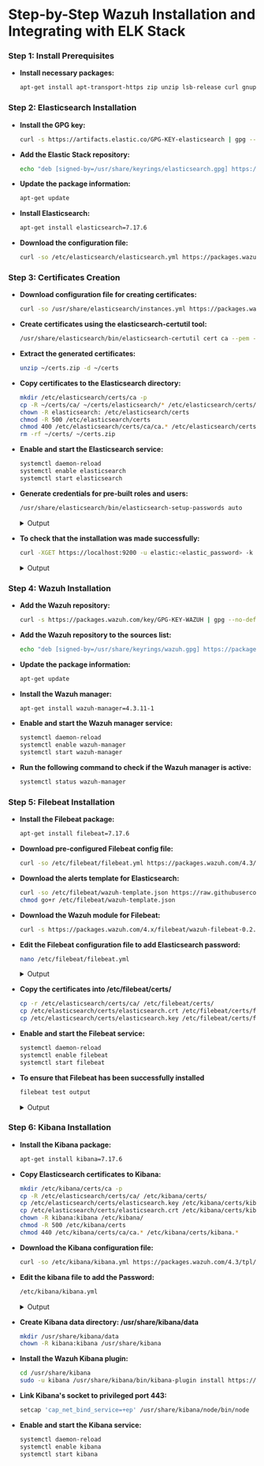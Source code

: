 # Step-by-Step Wazuh Installation and Integrating with ELK Stack


### Step 1: Install Prerequisites

   - **Install necessary packages:**
      ```bash
      apt-get install apt-transport-https zip unzip lsb-release curl gnupg
      ```
### Step 2: Elasticsearch Installation


   - **Install the GPG key:**

      ```bash
      curl -s https://artifacts.elastic.co/GPG-KEY-elasticsearch | gpg --no-default-keyring --keyring gnupg-ring:/usr/share/keyrings/elasticsearch.gpg --import && chmod 644 /usr/share/keyrings/elasticsearch.gpg
      ```
   - **Add the Elastic Stack repository:**
   
      ```bash
      echo "deb [signed-by=/usr/share/keyrings/elasticsearch.gpg] https://artifacts.elastic.co/packages/7.x/apt stable main" | tee /etc/apt/sources.list.d/elastic-7.x.list
      ```

   - **Update the package information:**

      ```bash
      apt-get update
      ```

      
   - **Install Elasticsearch:**

      ```bash
      apt-get install elasticsearch=7.17.6
      ```
   - **Download the configuration file:**

      ```bash
      curl -so /etc/elasticsearch/elasticsearch.yml https://packages.wazuh.com/4.3/tpl/elastic-basic/elasticsearch_all_in_one.yml
      ```

### Step 3: Certificates Creation

 - **Download configuration file for creating certificates:**

      ```bash
      curl -so /usr/share/elasticsearch/instances.yml https://packages.wazuh.com/4.3/tpl/elastic-basic/instances_aio.yml
      ```

 - **Create certificates using the elasticsearch-certutil tool:**
      ```bash
      /usr/share/elasticsearch/bin/elasticsearch-certutil cert ca --pem --in instances.yml --keep-ca-key --out ~/certs.zip
      ```


 - **Extract the generated certificates:**
      ```bash
      unzip ~/certs.zip -d ~/certs
      ```

 - **Copy certificates to the Elasticsearch directory:**
      ```bash
      mkdir /etc/elasticsearch/certs/ca -p
      cp -R ~/certs/ca/ ~/certs/elasticsearch/* /etc/elasticsearch/certs/
      chown -R elasticsearch: /etc/elasticsearch/certs
      chmod -R 500 /etc/elasticsearch/certs
      chmod 400 /etc/elasticsearch/certs/ca/ca.* /etc/elasticsearch/certs/elasticsearch.*
      rm -rf ~/certs/ ~/certs.zip
      ```


 - **Enable and start the Elasticsearch service:**
      ```bash
      systemctl daemon-reload
      systemctl enable elasticsearch
      systemctl start elasticsearch
      ```


 - **Generate credentials for pre-built roles and users:**
      ```bash
      /usr/share/elasticsearch/bin/elasticsearch-setup-passwords auto
      ```

      <details>
         <summary>Output</summary>   
      
      ```bash
            Changed password for user apm_system  
                    PASSWORD apm_system = lLPZhZkB6oUOzzCrkLSF
                  
            Changed password for user kibana_system  
                    PASSWORD kibana_system = TaLqVOnSoqKTYLIU0vDn
                  
            Changed password for user kibana  
                    PASSWORD kibana = TaLqVOvXoqKTYLIU0vDn
                  
            Changed password for user logstash_system  
                    PASSWORD logstash_system = UtuDv2tWkXGYL83v9kWA
                  
            Changed password for user beats_system  
                    PASSWORD beats_system = qZcbvCslafMpoEOrE9Ob
                  
            Changed password for user remote_monitoring_user  
                    PASSWORD remote_monitoring_user = LzJpQiSylncmCU2GLBTS
                  
            Changed password for user elastic  
                    PASSWORD elastic = AN4UeQGA7HGl5iHpMla7
      ```
      </details>

 - **To check that the installation was made successfully:**
      ```bash
      curl -XGET https://localhost:9200 -u elastic:<elastic_password> -k
      ```

      <details>
         <summary>Output</summary>   
      
      ```bash
            {
              "name" : "elasticsearch",
              "cluster_name" : "elasticsearch",
              "cluster_uuid" : "BgdIyCXxSPGeRusvb6-_Qw",
              "version" : {
                "number" : "7.17.6",
                "build_flavor" : "default",
                "build_type" : "rpm",
                "build_hash" : "f65e9d338dc1d07b642e14a27f338990148ee5b6",
                "build_date" : "2022-08-23T11:08:48.893373482Z",
                "build_snapshot" : false,
                "lucene_version" : "8.11.1",
                "minimum_wire_compatibility_version" : "6.8.0",
                "minimum_index_compatibility_version" : "6.0.0-beta1"
              },
              "tagline" : "You Know, for Search"
            }
      ```
      </details>


 




### Step 4: Wazuh Installation

 - **Add the Wazuh repository:**

      ```bash
      curl -s https://packages.wazuh.com/key/GPG-KEY-WAZUH | gpg --no-default-keyring --keyring gnupg-ring:/usr/share/keyrings/wazuh.gpg --import && chmod 644       /usr/share/keyrings/wazuh.gpg
      ```

 - **Add the Wazuh repository to the sources list:**
      ```bash
      echo "deb [signed-by=/usr/share/keyrings/wazuh.gpg] https://packages.wazuh.com/4.x/apt/ stable main" | tee -a /etc/apt/sources.list.d/wazuh.list 
      ```


 - **Update the package information:**
      ```bash
      apt-get update
      ```
 - **Install the Wazuh manager:**
      ```bash
      apt-get install wazuh-manager=4.3.11-1
      ```
      
 - **Enable and start the Wazuh manager service:**
      ```bash
      systemctl daemon-reload
      systemctl enable wazuh-manager
      systemctl start wazuh-manager
      ```
 - **Run the following command to check if the Wazuh manager is active:**
      ```bash
      systemctl status wazuh-manager
      ```

### Step 5: Filebeat Installation

 - **Install the Filebeat package:**
      ```bash
      apt-get install filebeat=7.17.6
      ```



 - **Download pre-configured Filebeat config file:**
      ```bash
      curl -so /etc/filebeat/filebeat.yml https://packages.wazuh.com/4.3/tpl/elastic-basic/filebeat_all_in_one.yml
      ```



 - **Download the alerts template for Elasticsearch:**

      ```bash
      curl -so /etc/filebeat/wazuh-template.json https://raw.githubusercontent.com/wazuh/wazuh/4.3/extensions/elasticsearch/wazuh-template.json
      chmod go+r /etc/filebeat/wazuh-template.json
      ```



 - **Download the Wazuh module for Filebeat:**
      ```bash
      curl -s https://packages.wazuh.com/4.x/filebeat/wazuh-filebeat-0.2.tar.gz | tar -xvz -C /usr/share/filebeat/module
      ```

 - **Edit the Filebeat configuration file to add Elasticsearch password:**
      ```bash
      nano /etc/filebeat/filebeat.yml
      ```

      <details>
         <summary>Output</summary>   
      
      ```bash
      output.elasticsearch.password: <elasticsearch_password>
      ```
      </details>

 - **Copy the certificates into /etc/filebeat/certs/**
      ```bash
      cp -r /etc/elasticsearch/certs/ca/ /etc/filebeat/certs/
      cp /etc/elasticsearch/certs/elasticsearch.crt /etc/filebeat/certs/filebeat.crt
      cp /etc/elasticsearch/certs/elasticsearch.key /etc/filebeat/certs/filebeat.key
      ```

 - **Enable and start the Filebeat service:**
      ```bash
      systemctl daemon-reload
      systemctl enable filebeat
      systemctl start filebeat
      ```
 - **To ensure that Filebeat has been successfully installed**
      ```bash
      filebeat test output
      ```
      <details>
         <summary>Output</summary>   
      
      ```bash
       elasticsearch: https://127.0.0.1:9200...
         parse url... OK
         connection...
           parse host... OK
           dns lookup... OK
           addresses: 127.0.0.1
           dial up... OK
         TLS...
           security: server's certificate chain verification is enabled
           handshake... OK
           TLS version: TLSv1.3
           dial up... OK
         talk to server... OK
         version: 7.17.6
      ```
      </details>

    
### Step 6: Kibana Installation
 - **Install the Kibana package:**
      ```bash
      apt-get install kibana=7.17.6
      ```

 - **Copy Elasticsearch certificates to Kibana:**

      ```bash
      mkdir /etc/kibana/certs/ca -p
      cp -R /etc/elasticsearch/certs/ca/ /etc/kibana/certs/
      cp /etc/elasticsearch/certs/elasticsearch.key /etc/kibana/certs/kibana.key
      cp /etc/elasticsearch/certs/elasticsearch.crt /etc/kibana/certs/kibana.crt
      chown -R kibana:kibana /etc/kibana/
      chmod -R 500 /etc/kibana/certs
      chmod 440 /etc/kibana/certs/ca/ca.* /etc/kibana/certs/kibana.*

      ```
 - **Download the Kibana configuration file:**
      ```bash
      curl -so /etc/kibana/kibana.yml https://packages.wazuh.com/4.3/tpl/elastic-basic/kibana_all_in_one.yml
      ```


 - **Edit the kibana file to add the Password:**
      ```bash
      /etc/kibana/kibana.yml
      ```

      <details>
         <summary>Output</summary>   
      
      ```bash
      .
      .
      elasticsearch.password: <elasticsearch_password>
      .
      .
      ```
      </details>

      
 - **Create Kibana data directory: /usr/share/kibana/data**
   
      ```bash
      mkdir /usr/share/kibana/data
      chown -R kibana:kibana /usr/share/kibana
      ```
 - **Install the Wazuh Kibana plugin:**
      ```bash
      cd /usr/share/kibana
      sudo -u kibana /usr/share/kibana/bin/kibana-plugin install https://packages.wazuh.com/4.x/ui/kibana/wazuh_kibana-4.3.11_7.17.6-1.zip
      ```
      
 - **Link Kibana's socket to privileged port 443:**

      ```bash
      setcap 'cap_net_bind_service=+ep' /usr/share/kibana/node/bin/node
      ```
      
 - **Enable and start the Kibana service:**
      ```bash
      systemctl daemon-reload
      systemctl enable kibana
      systemctl start kibana
      ```
